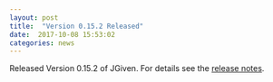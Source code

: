 ```yaml
---
layout: post
title:  "Version 0.15.2 Released"
date:  2017-10-08 15:53:02
categories: news
---
```


Released Version 0.15.2 of JGiven. For details see the [release notes](https://github.com/TNG/JGiven/releases/tag/v0.15.2).

[jgiven-gh]: https://github.com/TNG/JGiven
[jgiven]:    https://jgiven.org

